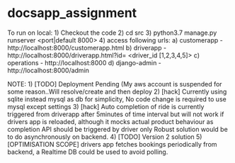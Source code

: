 # docsapp_assignment
To run on local:
	1) Checkout the code
	2) cd src
	3) python3.7 manage.py runserver <port|default 8000>
	4) access following urls:
		a) customerapp - http://localhost:8000/customerapp.html
		b) driverapp - http://localhost:8000/driverapp.html?id= <driver_id [1,2,3,4,5]>
		c) operations - http://localhost:8000
		d) django-admin - http://localhost:8000/admin

NOTE:
	1) [TODO] Deployment Pending (My aws account is suspended for some reason..Will resolve/create and then deploy
	2) [hack] Currently using sqlite instead mysql as db for simplicity, No code change is required to use mysql except settings
	3) [hack] Auto completion of ride is currently triggered from driverapp after 5minutes of time interval but will not 		work if drivers app is reloaded, although it mocks actual product behaviour as completion API should be triggered 	     by driver only
	   Robust solution would be to do asynchronously on backend.
	4) [TODO] Version 2 solution
	5) [OPTIMISATION SCOPE] drivers app fetches bookings periodically from backend, a Realtime DB could be used to avoid polling. 

